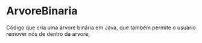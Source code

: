 # ArvoreBinaria
Código que cria uma árvore binária em Java, que também permite o usuário remover nós de dentro da arvore;

